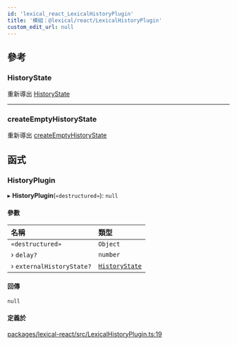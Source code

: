 ```yaml
---
id: 'lexical_react_LexicalHistoryPlugin'
title: '模組：@lexical/react/LexicalHistoryPlugin'
custom_edit_url: null
---
```


## 參考

### HistoryState

重新導出 [HistoryState](lexical_history.md#historystate)

---

### createEmptyHistoryState

重新導出 [createEmptyHistoryState](lexical_history.md#createemptyhistorystate)

## 函式

### HistoryPlugin

▸ **HistoryPlugin**(`«destructured»`): `null`

#### 參數

| 名稱                      | 類型                                              |
| :------------------------ | :------------------------------------------------ |
| `«destructured»`          | `Object`                                          |
| › `delay?`                | `number`                                          |
| › `externalHistoryState?` | [`HistoryState`](lexical_history.md#historystate) |

#### 回傳

`null`

#### 定義於

[packages/lexical-react/src/LexicalHistoryPlugin.ts:19](https://github.com/facebook/lexical/tree/main/packages/lexical-react/src/LexicalHistoryPlugin.ts#L19)
